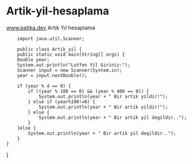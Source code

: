 # Artik-yil-hesaplama
www.patika.dev   Artık Yıl hesaplama



        import java.util.Scanner;

        public class Artik_yil {
        public static void main(String[] args) {
        Double year;
        System.out.println("Lutfen Yil Giriniz:");
        Scanner input = new Scanner(System.in);
        year = input.nextDouble();

        if (year % 4 == 0) {
            if ((year % 100 == 0) && (year % 400 == 0)) {
                System.out.println(year + " Bir artik yildir!");
            } else if (year%100!=0) {
                System.out.println(year + " Bir artik yildir!");
            } else {
                System.out.println(year + " Bir artik yil degildir..");
            }
        }else {
            System.out.println(year + " Bir artik yil degildir..");
        }
    }
}

